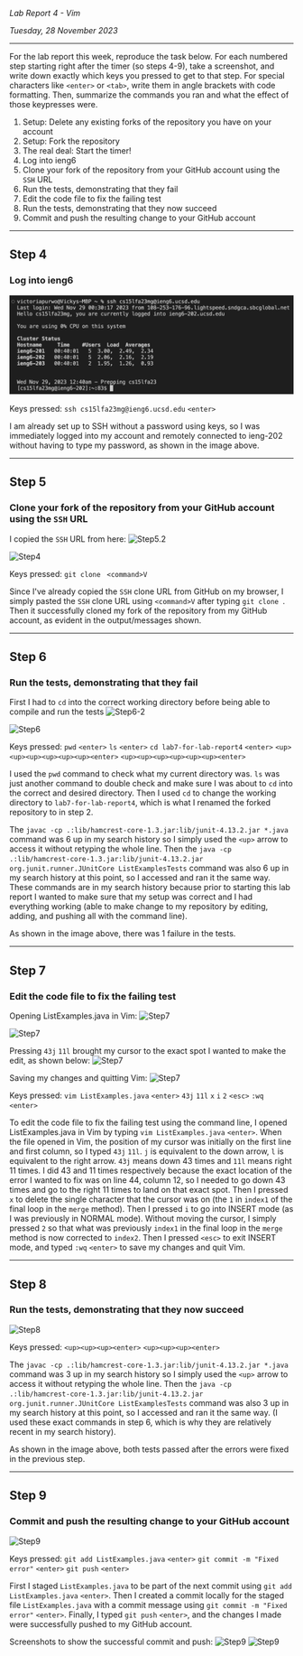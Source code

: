*Lab Report 4 - Vim*

*Tuesday, 28 November 2023*

---

For the lab report this week, reproduce the task below. For each numbered step starting right after the timer (so steps 4-9), take a screenshot, and write down exactly which keys you pressed to get to that step. For special characters like ```<enter>``` or ```<tab>```, write them in angle brackets with code formatting. Then, summarize the commands you ran and what the effect of those keypresses were.

1. Setup: Delete any existing forks of the repository you have on your account
2. Setup: Fork the repository
3. The real deal: Start the timer!
4. Log into ieng6
5. Clone your fork of the repository from your GitHub account using the ```SSH``` URL
6. Run the tests, demonstrating that they fail
7. Edit the code file to fix the failing test
8. Run the tests, demonstrating that they now succeed
9. Commit and push the resulting change to your GitHub account

---

## Step 4
### Log into ieng6

![Step4](step4.png)

Keys pressed:
```ssh cs15lfa23mg@ieng6.ucsd.edu```
```<enter>```

I am already set up to SSH without a password using keys, so I was immediately logged into my account and remotely connected to ieng-202 without having to type my password, as shown in the image above.

---

## Step 5
### Clone your fork of the repository from your GitHub account using the ```SSH``` URL

I copied the ```SSH``` URL from here:
![Step5.2](step5-2.png)

![Step4](step5.png)

Keys pressed:
```git clone ```
```<command>V```

Since I've already copied the ```SSH``` clone URL from GitHub on my browser, I simply pasted the ```SSH``` clone URL using ```<command>V``` after typing ```git clone ```. Then it successfully cloned my fork of the repository from my GitHub account, as evident in the output/messages shown.

---

## Step 6
### Run the tests, demonstrating that they fail

First I had to ```cd``` into the correct working directory before being able to compile and run the tests
![Step6-2](step6-2.png)

![Step6](step6.png)

Keys pressed:
```pwd```
```<enter>```
```ls```
```<enter>```
```cd lab7-for-lab-report4```
```<enter>```
```<up><up><up><up><up><up><enter>```
```<up><up><up><up><up><up><enter>```

I used the ```pwd``` command to check what my current directory was. ```ls``` was just another command to double check and make sure I was about to ```cd``` into the correct and desired directory. Then I used ```cd``` to change the working directory to ```lab7-for-lab-report4```, which is what I renamed the forked repository to in step 2.

The ```javac -cp .:lib/hamcrest-core-1.3.jar:lib/junit-4.13.2.jar *.java``` command was 6 up in my search history so I simply used the ```<up>``` arrow to access it without retyping the whole line. Then the ```java -cp .:lib/hamcrest-core-1.3.jar:lib/junit-4.13.2.jar org.junit.runner.JUnitCore ListExamplesTests``` command was also 6 up in my search history at this point, so I accessed and ran it the same way. These commands are in my search history because prior to starting this lab report I wanted to make sure that my setup was correct and I had everything working (able to make change to my repository by editing, adding, and pushing all with the command line).

As shown in the image above, there was 1 failure in the tests.

---

## Step 7
### Edit the code file to fix the failing test

Opening ListExamples.java in Vim:
![Step7](step7-1.png)

![Step7](step7-2.png)

Pressing ```43j``` ```11l``` brought my cursor to the exact spot I wanted to make the edit, as shown below:
![Step7](step7-3.png)

Saving my changes and quitting Vim:
![Step7](step7-4.png)

Keys pressed:
```vim ListExamples.java```
```<enter>```
```43j```
```11l```
```x```
```i```
```2```
```<esc>```
```:wq```
```<enter>```

To edit the code file to fix the failing test using the command line, I opened ListExamples.java in Vim by typing ```vim ListExamples.java``` ```<enter>```.
When the file opened in Vim, the position of my cursor was initially on the first line and first column, so I typed ```43j``` ```11l```.
```j``` is equivalent to the down arrow, ```l``` is equivalent to the right arrow.
```43j``` means down 43 times and ```11l``` means right 11 times. I did 43 and 11 times respectively because the exact location of the error I wanted to fix was on line 44, column 12, so I needed to go down 43 times and go to the right 11 times to land on that exact spot.
Then I pressed ```x``` to delete the single character that the cursor was on (the ```1``` in ```index1``` of the final loop in the ```merge``` method).
Then I pressed ```i``` to go into INSERT mode (as I was previously in NORMAL mode). Without moving the cursor, I simply pressed ```2``` so that what was previously ```index1``` in the final loop in the ```merge``` method is now corrected to ```index2```.
Then I pressed ```<esc>``` to exit INSERT mode, and typed ```:wq``` ```<enter>``` to save my changes and quit Vim.

---

## Step 8
### Run the tests, demonstrating that they now succeed

![Step8](step8.png)

Keys pressed:
```<up><up><up><enter>```
```<up><up><up><enter>```

The ```javac -cp .:lib/hamcrest-core-1.3.jar:lib/junit-4.13.2.jar *.java``` command was 3 up in my search history so I simply used the ```<up>``` arrow to access it without retyping the whole line. Then the ```java -cp .:lib/hamcrest-core-1.3.jar:lib/junit-4.13.2.jar org.junit.runner.JUnitCore ListExamplesTests``` command was also 3 up in my search history at this point, so I accessed and ran it the same way. (I used these exact commands in step 6, which is why they are relatively recent in my search history).

As shown in the image above, both tests passed after the errors were fixed in the previous step.

---

## Step 9
### Commit and push the resulting change to your GitHub account

![Step9](step9.png)

Keys pressed:
```git add ListExamples.java```
```<enter>```
```git commit -m "Fixed error"```
```<enter>```
```git push```
```<enter>```

First I staged ```ListExamples.java``` to be part of the next commit using ```git add ListExamples.java``` ```<enter>```.
Then I created a commit locally for the staged file  ```ListExamples.java``` with a commit message using ```git commit -m "Fixed error"``` ```<enter>```.
Finally, I typed ```git push``` ```<enter>```, and the changes I made were successfully pushed to my GitHub account.

Screenshots to show the successful commit and push:
![Step9](step9-2.png)
![Step9](step9-3.png)
